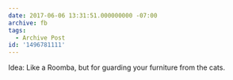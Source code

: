 ```yaml
---
date: 2017-06-06 13:31:51.000000000 -07:00
archive: fb
tags: 
  - Archive Post
id: '1496781111'
---
```


Idea: Like a Roomba, but for guarding your furniture from the cats.
